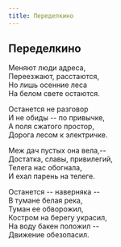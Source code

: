 ```yaml
---
title: Переделкино
---
```

## Переделкино

Меняют люди адреса,  
Переезжают, расстаются,  
Но лишь осенние леса  
На белом свете остаются.

Останется не разговор  
И не обиды -- по привычке,  
А поля сжатого простор,  
Дорога лесом к электричке.

Меж дач пустых она вела,--  
Достатка, славы, привилегий,  
Телега нас обогнала,  
И ехал парень на телеге.

Останется -- наверняка --  
В тумане белая река,  
Туман ее обворожил,  
Костром на берегу украсил,  
На воду бакен положил --  
Движение обезопасил.
